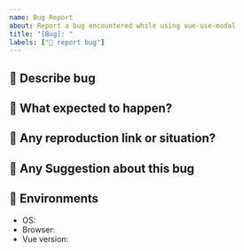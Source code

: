 ```yaml
---
name: Bug Report
about: Report a bug encountered while using vue-use-modal
title: "[Bug]: "
labels: ["🐛 report bug"]
---
```


[//]: # (Thanks for taking the time to fill out this bug report!)

## 📌 Describe bug

## 📌 What expected to happen?

## 📌 Any reproduction link or situation?

## 📌 Any Suggestion about this bug

## 📌 Environments

- OS:
- Browser:
- Vue version:
